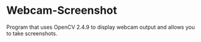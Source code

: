 # Webcam-Screenshot
Program that uses OpenCV 2.4.9 to display webcam output and allows you to take screenshots.
